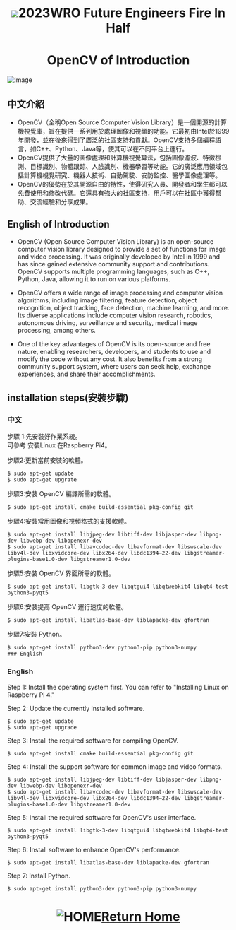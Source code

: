# <div align="center"><img src=../../other/img/logo.jpg></img>2023WRO Future Engineers Fire In Half </div>
# <div align="center">OpenCV of Introduction</div>


![image](./img/opencv.png)

## 中文介紹
- OpenCV（全稱Open Source Computer Vision Library）是一個開源的計算機視覺庫，旨在提供一系列用於處理圖像和視頻的功能。它最初由Intel於1999年開發，並在後來得到了廣泛的社區支持和貢獻。OpenCV支持多個編程語言，如C++、Python、Java等，使其可以在不同平台上運行。  
- OpenCV提供了大量的圖像處理和計算機視覺算法，包括圖像濾波、特徵檢測、目標識別、物體跟踪、人臉識別、機器學習等功能。它的廣泛應用領域包括計算機視覺研究、機器人技術、自動駕駛、安防監控、醫學圖像處理等。
- OpenCV的優勢在於其開源自由的特性，使得研究人員、開發者和學生都可以免費使用和修改代碼。它還具有強大的社區支持，用戶可以在社區中獲得幫助、交流經驗和分享成果。

## English of Introduction
- OpenCV (Open Source Computer Vision Library) is an open-source computer vision library designed to provide a set of functions for image and video processing. It was originally developed by Intel in 1999 and has since gained extensive community support and contributions. OpenCV supports multiple programming languages, such as C++, Python, Java, allowing it to run on various platforms.

- OpenCV offers a wide range of image processing and computer vision algorithms, including image filtering, feature detection, object recognition, object tracking, face detection, machine learning, and more. Its diverse applications include computer vision research, robotics, autonomous driving, surveillance and security, medical image processing, among others.

- One of the key advantages of OpenCV is its open-source and free nature, enabling researchers, developers, and students to use and modify the code without any cost. It also benefits from a strong community support system, where users can seek help, exchange experiences, and share their accomplishments.


## installation steps(安裝步驟)
### 中文
步驟 1:先安裝好作業系統。  
可參考 安裝Linux 在Raspberry Pi4。

步驟2:更新當前安裝的軟體。
```
$ sudo apt-get update
$ sudo apt-get upgrate
```
步驟3:安裝 OpenCV 編譯所需的軟體。  
```
$ sudo apt-get install cmake build-essential pkg-config git
`````
步驟4:安裝常用圖像和視頻格式的支援軟體。  
```
$ sudo apt-get install libjpeg-dev libtiff-dev libjasper-dev libpng-dev libwebp-dev libopenexr-dev
$ sudo apt-get install libavcodec-dev libavformat-dev libswscale-dev libv4l-dev libxvidcore-dev libx264-dev libdc1394–22-dev libgstreamer-plugins-base1.0-dev libgstreamer1.0-dev
```
步驟5:安裝 OpenCV 界面所需的軟體。  
```
$ sudo apt-get install libgtk-3-dev libqtgui4 libqtwebkit4 libqt4-test python3-pyqt5
```
步驟6:安裝提高 OpenCV 運行速度的軟體。  
```
$ sudo apt-get install libatlas-base-dev liblapacke-dev gfortran
```
步驟7:安裝 Python。  
```
$ sudo apt-get install python3-dev python3-pip python3-numpy
### English
```
### English
Step 1: Install the operating system first.
You can refer to "Installing Linux on Raspberry Pi 4."

Step 2: Update the currently installed software.
```
$ sudo apt-get update
$ sudo apt-get upgrade
```
Step 3: Install the required software for compiling OpenCV.
```
$ sudo apt-get install cmake build-essential pkg-config git
```
Step 4: Install the support software for common image and video formats.
```
$ sudo apt-get install libjpeg-dev libtiff-dev libjasper-dev libpng-dev libwebp-dev libopenexr-dev
$ sudo apt-get install libavcodec-dev libavformat-dev libswscale-dev libv4l-dev libxvidcore-dev libx264-dev libdc1394–22-dev libgstreamer-plugins-base1.0-dev libgstreamer1.0-dev
```
Step 5: Install the required software for OpenCV's user interface.
```
$ sudo apt-get install libgtk-3-dev libqtgui4 libqtwebkit4 libqt4-test python3-pyqt5
```
Step 6: Install software to enhance OpenCV's performance.
```
$ sudo apt-get install libatlas-base-dev liblapacke-dev gfortran
```
Step 7: Install Python.
```
$ sudo apt-get install python3-dev python3-pip python3-numpy
```


# <div align="center">![HOME](../../other/img/Home.jpg)[Return Home](../../)</div>  
